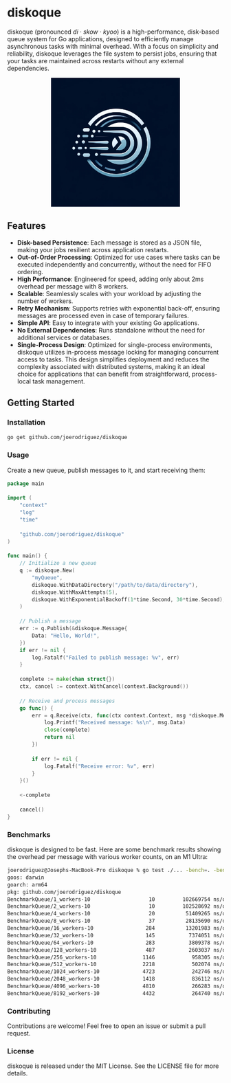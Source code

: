 # diskoque

diskoque (pronounced *di · skow · kyoo*) is a high-performance, disk-based queue system for Go applications, designed to efficiently manage asynchronous tasks with minimal overhead. With a focus on simplicity and reliability, diskoque leverages the file system to persist jobs, ensuring that your tasks are maintained across restarts without any external dependencies.

<p align="center">
<img src="docs/logo.webp" alt="Logo" width="300" >
</p>

## Features

- **Disk-based Persistence**: Each message is stored as a JSON file, making your jobs resilient across application restarts.
- **Out-of-Order Processing**: Optimized for use cases where tasks can be executed independently and concurrently, without the need for FIFO ordering.
- **High Performance**: Engineered for speed, adding only about 2ms overhead per message with 8 workers.
- **Scalable**: Seamlessly scales with your workload by adjusting the number of workers.
- **Retry Mechanism**: Supports retries with exponential back-off, ensuring messages are processed even in case of temporary failures.
- **Simple API**: Easy to integrate with your existing Go applications.
- **No External Dependencies**: Runs standalone without the need for additional services or databases.
- **Single-Process Design**: Optimized for single-process environments, diskoque utilizes in-process message locking for managing concurrent access to tasks. This design simplifies deployment and reduces the complexity associated with distributed systems, making it an ideal choice for applications that can benefit from straightforward, process-local task management.

## Getting Started

### Installation

```bash
go get github.com/joerodriguez/diskoque
```

### Usage

Create a new queue, publish messages to it, and start receiving them:
```go
package main

import (
	"context"
	"log"
	"time"

	"github.com/joerodriguez/diskoque"
)

func main() {
	// Initialize a new queue
	q := diskoque.New(
		"myQueue",
		diskoque.WithDataDirectory("/path/to/data/directory"),
		diskoque.WithMaxAttempts(5),
		diskoque.WithExponentialBackoff(1*time.Second, 30*time.Second),
	)

	// Publish a message
	err := q.Publish(&diskoque.Message{
		Data: "Hello, World!",
	})
	if err != nil {
		log.Fatalf("Failed to publish message: %v", err)
	}

	complete := make(chan struct{})
	ctx, cancel := context.WithCancel(context.Background())

	// Receive and process messages
	go func() {
		err = q.Receive(ctx, func(ctx context.Context, msg *diskoque.Message) error {
			log.Printf("Received message: %s\n", msg.Data)
			close(complete)
			return nil
		})

		if err != nil {
			log.Fatalf("Receive error: %v", err)
		}
	}()

	<-complete
	
	cancel()
}

```

### Benchmarks

diskoque is designed to be fast. Here are some benchmark results showing the overhead per message with various worker
counts, on an M1 Ultra:
```bash
joerodriguez@Josephs-MacBook-Pro diskoque % go test ./... -bench=. -benchtime=1s
goos: darwin
goarch: arm64
pkg: github.com/joerodriguez/diskoque
BenchmarkQueue/1_workers-10                   10         102669754 ns/op
BenchmarkQueue/2_workers-10                   10         102528692 ns/op
BenchmarkQueue/4_workers-10                   20          51409265 ns/op
BenchmarkQueue/8_workers-10                   37          28135690 ns/op
BenchmarkQueue/16_workers-10                 284          13201983 ns/op
BenchmarkQueue/32_workers-10                 145           7374051 ns/op
BenchmarkQueue/64_workers-10                 283           3809378 ns/op
BenchmarkQueue/128_workers-10                487           2603037 ns/op
BenchmarkQueue/256_workers-10               1146            958305 ns/op
BenchmarkQueue/512_workers-10               2218            502074 ns/op
BenchmarkQueue/1024_workers-10              4723            242746 ns/op
BenchmarkQueue/2048_workers-10              1418            836112 ns/op
BenchmarkQueue/4096_workers-10              4810            266283 ns/op
BenchmarkQueue/8192_workers-10              4432            264740 ns/op
```

### Contributing

Contributions are welcome! Feel free to open an issue or submit a pull request.

### License

diskoque is released under the MIT License. See the LICENSE file for more details.

